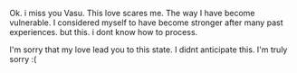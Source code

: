 

Ok. i miss you Vasu. 
This love scares me. The way I have become vulnerable. I considered myself to have become stronger after many past experiences. but this. i dont know how to process. 


I'm sorry that my love lead you to this state. I didnt anticipate this. I'm truly sorry :(
